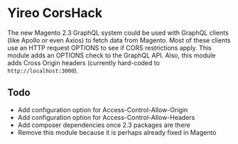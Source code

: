 # Yireo CorsHack
The new Magento 2.3 GraphQL system could be used with GraphQL clients
(like Apollo or even Axios) to fetch data from Magento. Most of these
clients use an HTTP request OPTIONS to see if CORS restrictions apply.
This module adds an OPTIONS check to the GraphQL API. Also, this module
adds Cross Origin headers (currently hard-coded to
`http://localhost:3000`).

## Todo
- Add configuration option for Access-Control-Allow-Origin
- Add configuration option for Access-Control-Allow-Headers
- Add composer dependencies once 2.3 packages are there
- Remove this module because it is perhaps already fixed in Magento

